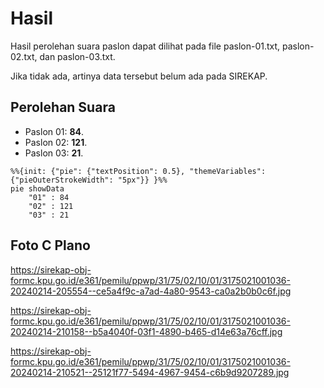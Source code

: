 # Hasil

Hasil perolehan suara paslon dapat dilihat pada file paslon-01.txt, paslon-02.txt, dan paslon-03.txt.

Jika tidak ada, artinya data tersebut belum ada pada SIREKAP.

## Perolehan Suara

 * Paslon 01: **84**.
 * Paslon 02: **121**.
 * Paslon 03: **21**.

```mermaid
%%{init: {"pie": {"textPosition": 0.5}, "themeVariables": {"pieOuterStrokeWidth": "5px"}} }%%
pie showData
    "01" : 84
    "02" : 121
    "03" : 21
```
## Foto C Plano

https://sirekap-obj-formc.kpu.go.id/e361/pemilu/ppwp/31/75/02/10/01/3175021001036-20240214-205554--ce5a4f9c-a7ad-4a80-9543-ca0a2b0b0c6f.jpg

https://sirekap-obj-formc.kpu.go.id/e361/pemilu/ppwp/31/75/02/10/01/3175021001036-20240214-210158--b5a4040f-03f1-4890-b465-d14e63a76cff.jpg

https://sirekap-obj-formc.kpu.go.id/e361/pemilu/ppwp/31/75/02/10/01/3175021001036-20240214-210521--25121f77-5494-4967-9454-c6b9d9207289.jpg
